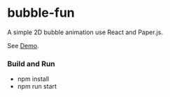 # bubble-fun

A simple 2D bubble animation use React and Paper.js.

See [Demo](https://hailengc.github.io/bubble-fun/#/).

### Build and Run

- npm install
- npm run start
